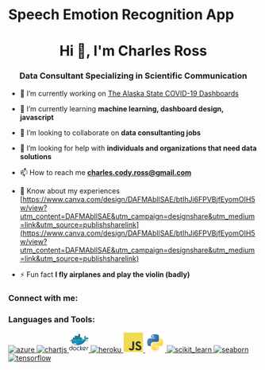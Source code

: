 # Speech Emotion Recognition App

<h1 align="center">Hi 👋, I'm Charles Ross</h1>
<h3 align="center">Data Consultant Specializing in Scientific Communication</h3>

- 🔭 I’m currently working on [The Alaska State COVID-19 Dashboards](https://alaska-coronavirus-vaccine-outreach-alaska-dhss.hub.arcgis.com/)

- 🌱 I’m currently learning **machine learning, dashboard design, javascript**

- 👯 I’m looking to collaborate on **data consultanting jobs**

- 🤝 I’m looking for help with **individuals and organizations that need data solutions**

- 📫 How to reach me **charles.cody.ross@gmail.com**

- 📄 Know about my experiences [https://www.canva.com/design/DAFMAbllSAE/btIhJi6FPVBjfEyomOIH5w/view?utm_content=DAFMAbllSAE&utm_campaign=designshare&utm_medium=link&utm_source=publishsharelink](https://www.canva.com/design/DAFMAbllSAE/btIhJi6FPVBjfEyomOIH5w/view?utm_content=DAFMAbllSAE&utm_campaign=designshare&utm_medium=link&utm_source=publishsharelink)

- ⚡ Fun fact **I fly airplanes and play the violin (badly)**

<h3 align="left">Connect with me:</h3>
<p align="left">
</p>

<h3 align="left">Languages and Tools:</h3>
<p align="left"> <a href="https://azure.microsoft.com/en-in/" target="_blank" rel="noreferrer"> <img src="https://www.vectorlogo.zone/logos/microsoft_azure/microsoft_azure-icon.svg" alt="azure" width="40" height="40"/> </a> <a href="https://www.chartjs.org" target="_blank" rel="noreferrer"> <img src="https://www.chartjs.org/media/logo-title.svg" alt="chartjs" width="40" height="40"/> </a> <a href="https://www.docker.com/" target="_blank" rel="noreferrer"> <img src="https://raw.githubusercontent.com/devicons/devicon/master/icons/docker/docker-original-wordmark.svg" alt="docker" width="40" height="40"/> </a> <a href="https://heroku.com" target="_blank" rel="noreferrer"> <img src="https://www.vectorlogo.zone/logos/heroku/heroku-icon.svg" alt="heroku" width="40" height="40"/> </a> <a href="https://developer.mozilla.org/en-US/docs/Web/JavaScript" target="_blank" rel="noreferrer"> <img src="https://raw.githubusercontent.com/devicons/devicon/master/icons/javascript/javascript-original.svg" alt="javascript" width="40" height="40"/> </a> <a href="https://www.python.org" target="_blank" rel="noreferrer"> <img src="https://raw.githubusercontent.com/devicons/devicon/master/icons/python/python-original.svg" alt="python" width="40" height="40"/> </a> <a href="https://scikit-learn.org/" target="_blank" rel="noreferrer"> <img src="https://upload.wikimedia.org/wikipedia/commons/0/05/Scikit_learn_logo_small.svg" alt="scikit_learn" width="40" height="40"/> </a> <a href="https://seaborn.pydata.org/" target="_blank" rel="noreferrer"> <img src="https://seaborn.pydata.org/_images/logo-mark-lightbg.svg" alt="seaborn" width="40" height="40"/> </a> <a href="https://www.tensorflow.org" target="_blank" rel="noreferrer"> <img src="https://www.vectorlogo.zone/logos/tensorflow/tensorflow-icon.svg" alt="tensorflow" width="40" height="40"/> </a> </p>

